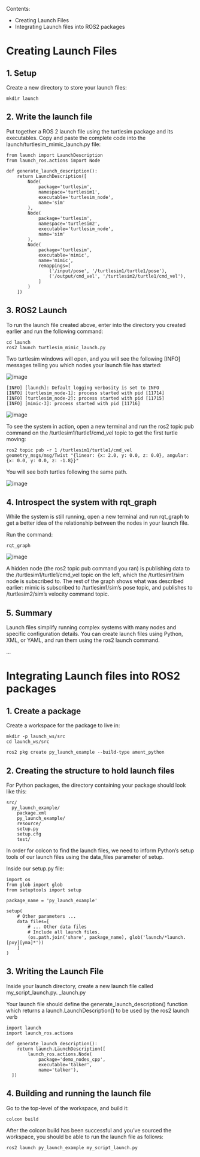 Contents:

- Creating Launch Files
- Integrating Launch files into ROS2 packages

# Creating Launch Files

## 1. Setup

Create a new directory to store your launch files:

```
mkdir launch
```

## 2. Write the launch file

Put together a ROS 2 launch file using the turtlesim package and its executables.
Copy and paste the complete code into the launch/turtlesim_mimic_launch.py file:

```
from launch import LaunchDescription
from launch_ros.actions import Node

def generate_launch_description():
    return LaunchDescription([
        Node(
            package='turtlesim',
            namespace='turtlesim1',
            executable='turtlesim_node',
            name='sim'
        ),
        Node(
            package='turtlesim',
            namespace='turtlesim2',
            executable='turtlesim_node',
            name='sim'
        ),
        Node(
            package='turtlesim',
            executable='mimic',
            name='mimic',
            remappings=[
                ('/input/pose', '/turtlesim1/turtle1/pose'),
                ('/output/cmd_vel', '/turtlesim2/turtle1/cmd_vel'),
            ]
        )
    ])
```

## 3. ROS2 Launch

To run the launch file created above, enter into the directory you created earlier and run the following command:

```
cd launch
ros2 launch turtlesim_mimic_launch.py
```

Two turtlesim windows will open, and you will see the following [INFO] messages telling you which nodes your launch file has started:

![image](https://user-images.githubusercontent.com/90166739/196483251-dbf68392-987b-4b95-894e-4bb4b33d1c9f.png)


```
[INFO] [launch]: Default logging verbosity is set to INFO
[INFO] [turtlesim_node-1]: process started with pid [11714]
[INFO] [turtlesim_node-2]: process started with pid [11715]
[INFO] [mimic-3]: process started with pid [11716]
```

![image](https://user-images.githubusercontent.com/90166739/196483105-e6be88ec-892b-43e2-b607-bb39ba605132.png)


To see the system in action, open a new terminal and run the ros2 topic pub command on the /turtlesim1/turtle1/cmd_vel topic to get the first turtle moving:

```
ros2 topic pub -r 1 /turtlesim1/turtle1/cmd_vel geometry_msgs/msg/Twist "{linear: {x: 2.0, y: 0.0, z: 0.0}, angular: {x: 0.0, y: 0.0, z: -1.8}}"
```

You will see both turtles following the same path.

![image](https://user-images.githubusercontent.com/90166739/195622841-4720dbba-ea01-4bed-b6dc-a3ded02076d7.png)



## 4. Introspect the system with rqt_graph

While the system is still running, open a new terminal and run rqt_graph to get a better idea of the relationship between the nodes in your launch file.

Run the command:

```
rqt_graph
```

![image](https://user-images.githubusercontent.com/90166739/195623086-2f567e96-36ca-4c2e-afec-40f5ab50d538.png)


A hidden node (the ros2 topic pub command you ran) is publishing data to the /turtlesim1/turtle1/cmd_vel topic on the left, which the /turtlesim1/sim node is subscribed to. The rest of the graph shows what was described earlier: mimic is subscribed to /turtlesim1/sim’s pose topic, and publishes to /turtlesim2/sim’s velocity command topic.

## 5. Summary

Launch files simplify running complex systems with many nodes and specific configuration details. You can create launch files using Python, XML, or YAML, and run them using the ros2 launch command.







...



##




# Integrating Launch files into ROS2 packages


## 1. Create a package

Create a workspace for the package to live in:

```
mkdir -p launch_ws/src
cd launch_ws/src
```

```
ros2 pkg create py_launch_example --build-type ament_python
```


## 2. Creating the structure to hold launch files

For Python packages, the directory containing your package should look like this:

```
src/
  py_launch_example/
    package.xml
    py_launch_example/
    resource/
    setup.py
    setup.cfg
    test/
```

In order for colcon to find the launch files, we need to inform Python’s setup tools of our launch files using the data_files parameter of setup.

Inside our setup.py file:

```
import os
from glob import glob
from setuptools import setup

package_name = 'py_launch_example'

setup(
    # Other parameters ...
    data_files=[
        # ... Other data files
        # Include all launch files.
        (os.path.join('share', package_name), glob('launch/*launch.[pxy][yma]*'))
    ]
)
```

## 3. Writing the Launch File

Inside your launch directory, create a new launch file called my_script_launch.py. _launch.py

Your launch file should define the generate_launch_description() function which returns a launch.LaunchDescription() to be used by the ros2 launch verb

```
import launch
import launch_ros.actions

def generate_launch_description():
    return launch.LaunchDescription([
        launch_ros.actions.Node(
            package='demo_nodes_cpp',
            executable='talker',
            name='talker'),
  ])
```

## 4. Building and running the launch file

Go to the top-level of the workspace, and build it:

```
colcon build
```

After the colcon build has been successful and you’ve sourced the workspace, you should be able to run the launch file as follows:

```
ros2 launch py_launch_example my_script_launch.py
```
















